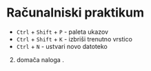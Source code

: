 # Računalniski praktikum
- `Ctrl` + `Shift` + `P` - paleta ukazov
- `Ctrl` + `Shift` + `K` - izbriši trenutno vrstico
- `Ctrl` + `N` - ustvari novo datoteko

2. domača naloga
.